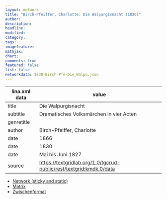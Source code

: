 ```yaml
---
layout: network
title: "Birch-Pfeiffer, Charlotte: Die Walpurgisnacht (1830)"
author:
description:
headline:
modified:
category:
tags:
imagefeature: 
mathjax: 
chart: 
comments: true
featured: false
list: false
networkdata: 1830-Birch-Pfe-Die_Walpu.json
---
```

lina.xml data  | value
------------- | -------------
title|Die Walpurgisnacht
subtitle|Dramatisches Volksmärchen in vier Acten
genretitle|
author|Birch-Pfeiffer, Charlotte
date|1866
date|1830
date|Mai bis Juni 1827
source|https://textgridlab.org/1.0/tgcrud-public/rest/textgrid:kmdk.0/data


* [Network (sticky and static)](/network151)
* [Matrix](/matrix151)
* [Zwischenformat](/lina151 )
